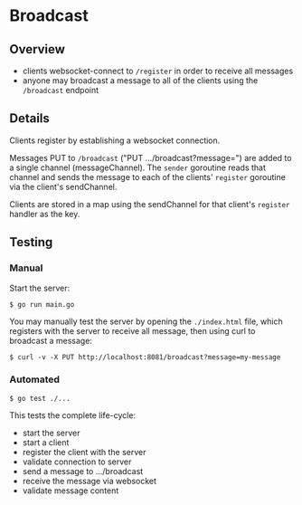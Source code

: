 # Broadcast

## Overview

- clients websocket-connect to `/register` in order to receive all messages
- anyone may broadcast a message to all of the clients using the `/broadcast` endpoint

## Details

Clients register by establishing a websocket connection.

Messages PUT to `/broadcast` ("PUT .../broadcast?message=<message>") are added to a single channel (messageChannel).
The `sender` goroutine reads that channel and sends the message to each of the clients' `register` goroutine via the client's sendChannel.

Clients are stored in a map using the sendChannel for that client's `register` handler as the key.

## Testing

### Manual

Start the server:

```console
$ go run main.go
```

You may manually test the server by opening the `./index.html` file, which registers with the server to receive all message, then using curl to broadcast a message:

```console
$ curl -v -X PUT http://localhost:8081/broadcast?message=my-message
```



### Automated

```console
$ go test ./...
```

This tests the complete life-cycle:

- start the server
- start a client
- register the client with the server
- validate connection to server
- send a message to .../broadcast
- receive the message via websocket
- validate message content

